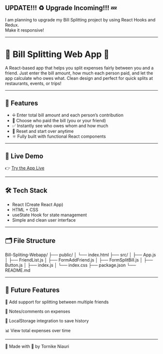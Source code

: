 ## UPDATE!!! ♻ Upgrade Incoming!!! 💤
I am planning to upgrade my Bill Splitting project by using React Hooks and Redux.  
Make it responsive!

--- 

# 💸 Bill Splitting Web App 👥

A React-based app that helps you split expenses fairly between you and a friend. Just enter the bill amount, how much each person paid, and let the app calculate who owes what. Clean design and perfect for quick splits at restaurants, events, or trips!

---

## 🚀 Features

- ➗ Enter total bill amount and each person’s contribution
- 👤 Choose who paid the bill (you or your friend)
- ✅ Instantly see who owes whom and how much
- 🔄 Reset and start over anytime
- ⚛️ Fully built with functional React components

---

## 🔗 Live Demo

👉 [Try the App Live](https://bill-spliting-webapp.vercel.app/)

---

## 🛠️ Tech Stack

- React (Create React App)
- HTML + CSS
- useState Hook for state management
- Simple and clean user interface

---

## 🗂️ File Structure
Bill-Spliting-Webapp/
├── public/
│   └── index.html
├── src/
│   ├── App.js
│   ├── FriendList.js
│   ├── FormAddFriend.js
│   ├── FormSplitBill.js
│   ├── Button.js
│   ├── index.js
│   └── index.css
├── package.json
└── README.md

---

## 📌 Future Features

🧾 Add support for splitting between multiple friends

💬 Notes/comments on expenses

💾 LocalStorage integration to save history

📊 View total expenses over time

---

🙌 Made with 💙 by Tornike Niauri
